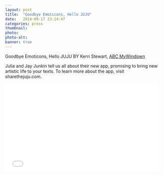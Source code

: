 ```yaml
---
layout: post
title:  "Goodbye Emoticons, Hello JUJU"
date:   2014-09-17 23:14:47
categories: press
thumbnail: 
photo: 
photo-alt: 
banner: true
---
```

Goodbye Emoticons, Hello JUJU
BY Kerri Stewart, [ABC MyWindown](http://mywindowco.com/goodbye-emoticons-hello-juju/)

Julia and Jay Junkin tell us all about their new app, promising to bring new artistic life to your texts. To learn more about the app, visit sharethejuju.com.
<iframe src="//player.vimeo.com/video/106508240" width="500" height="281" frameborder="0" webkitallowfullscreen mozallowfullscreen allowfullscreen></iframe>
